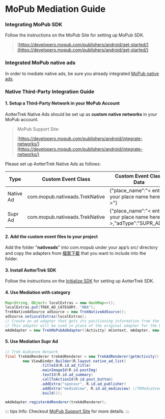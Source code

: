 # MoPub Mediation Guide

### Integrating MoPub SDK <a href="integrating-mopub-sdk" id="integrating-mopub-sdk"></a>

Follow the instructions on the MoPub Site for setting up MoPub SDK.


> [https://developers.mopub.com/publishers/android/get-started/](https://developers.mopub.com/publishers/android/get-started/)

### Integrated MoPub native ads <a href="integrated-mopub-native-ads" id="integrated-mopub-native-ads"></a>

In order to mediate native ads, be sure you already integrated [MoPub native ads](https://developers.mopub.com/publishers/android/native-adplacer/).

### Native Third-Party Integration Guide <a href="native-third-party-integration-guide" id="native-third-party-integration-guide"></a>

#### 1. Setup a Third-Party Network in your MoPub Account <a href="_1-setup-a-third-party-network-in-your-mopub-account" id="_1-setup-a-third-party-network-in-your-mopub-account"></a>

AotterTrek Native Ads should be set up as **custom native networks** in your MoPub account.

> MoPub Support Site:
>
> &#x20;[https://developers.mopub.com/publishers/android/integrate-networks/](https://developers.mopub.com/publishers/android/integrate-networks/)

Please set up AotterTrek Native Ads as follows:

| Type      | Custom Event Class             | Custom Event Class Data                                              |
| --------- | ------------------------------ | -------------------------------------------------------------------- |
| Native Ad | com.mopub.nativeads.TrekNative | {"place\_name":"< enter your place name here >"}                     |
| Supr Ad   | com.mopub.nativeads.TrekNative | {"place\_name":"< enter your place name here >,"adType":"SUPR\_AD""} |

#### 2. Add the custom event files to your project <a href="_2-add-the-custom-event-files-to-your-project" id="_2-add-the-custom-event-files-to-your-project"></a>

Add the folder "**nativeads**" into com.mopub under your app’s src/ directory and copy the adapters from [檔案下載](https://github.com/aotter/AotterTrek-Android-SDK/releases/download/3.1.8/TrekNative\_mediation\_v3.0.0.zip) that you want to include into the folder.

#### 3. Install AotterTrek SDK <a href="_3-install-aottertrek-sdk" id="_3-install-aottertrek-sdk"></a>

Follow the instructions on the [Initialize SDK](https://trek.aotter.net/publisher/show/sdk?platform=ANDROID#doc\_1) for setting up AotterTrek SDK.

#### 4. Use Mediation with category <a href="_4-use-mediation-with-category" id="_4-use-mediation-with-category"></a>

```java
Map<String, Object> localExtras = new HashMap<>();
localExtras.put(TREK_AD_CATEGORY, "NBA");
TrekNativeAdSource adSource = new TrekNativeAdSource();
adSource.setLocalExtras(localExtras);
// Create an ad adapter that gets its positioning information from the MoPub Ad Server.
// This adapter will be used in place of the original adapter for the ListView.
mAdAdapter = new TrekMoPubAdAdapter((Activity) mContext, mAdapter, new MoPubServerPositioning(), adSource);
```

#### 5. Use Mediation Supr Ad <a href="_5-use-mediation-supr-ad" id="_5-use-mediation-supr-ad"></a>

```java
// Trek Audience Network
final TrekAdRenderer trekAdRenderer = new TrekAdRenderer(getActivity(),
        new ViewBinder.Builder(R.layout.native_ad_list)
                .titleId(R.id.ad_title)
                .mainImageId(R.id.postImg)
                .textId(R.id.ad_summary)
                .callToActionId(R.id.post_button)
                .addExtra("sponsor", R.id.ad_publisher)
                .addExtra("mediaView", R.id.ad_mediaview) //TKMediaView
                .build());

mAdAdapter.registerAdRenderer(trekAdRenderer);
```

::: tips Info:
Checkout [MoPub Support Site](https://developers.mopub.com/publishers/mediation/integrate-android/) for more details.
:::
